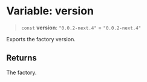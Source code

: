 # Variable: version

> `const` **version**: `"0.0.2-next.4"` = `"0.0.2-next.4"`

Exports the factory version.

## Returns

The factory.
